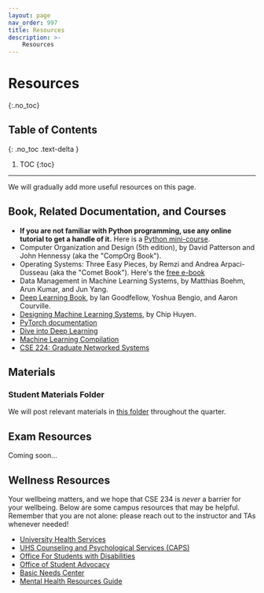 ```yaml
---
layout: page
nav_order: 997
title: Resources
description: >-
    Resources
---
```


# Resources
{:.no_toc}

## Table of Contents
{: .no_toc .text-delta }

1. TOC
{:toc}

---
We will gradually add more useful resources on this page.

## Book, Related Documentation, and Courses

* **If you are not familiar with Python programming, use any online tutorial to get a handle of it.** Here is a [Python mini-course](http://ai.berkeley.edu/tutorial.html#PythonBasics).
* Computer Organization and Design (5th edition), by David Patterson and John Hennessy (aka the "CompOrg Book").
* Operating Systems: Three Easy Pieces, by Remzi and Andrea Arpaci-Dusseau (aka the "Comet Book"). Here's the [free e-book](https://pages.cs.wisc.edu/~remzi/OSTEP/)
* Data Management in Machine Learning Systems, by Matthias Boehm, Arun Kumar, and Jun Yang.
* [Deep Learning Book](https://www.deeplearningbook.org/), by Ian Goodfellow, Yoshua Bengio, and Aaron Courville.
* [Designing Machine Learning Systems](https://www.amazon.com/Designing-Machine-Learning-Systems-Production-Ready/dp/1098107969), by Chip Huyen.
* [PyTorch documentation](https://pytorch.org/docs/stable/index.html)
* [Dive into Deep Learning](https://d2l.ai/)
* [Machine Learning Compilation](https://mlc.ai/)
* [CSE 224: Graduate Networked Systems](https://canvas.ucsd.edu/courses/43955)

<!--* [DSC 204a, Spring 2023](https://haojian.github.io/DSC204A23WI/)-->

## Materials

### Student Materials Folder
We will post relevant materials in [this folder](https://drive.google.com/drive/u/1/folders/18OskI3Q8Nw1j-Q25UaWbU-n-HcoqoBdQ) throughout the quarter.

## Exam Resources
Coming soon...

<!--
### Study Guides
* The midterm study guide will be distributed with the midterm exam.
* The final study guide will be distributed with the final exam.

### Past Exams
Exams and practice exams from previous semesters can be found below. These exams may differ slightly in terms of material covered and syntax used, as the `datascience` module has changed over time.

**Finals:**
* [Summer 2023 Final](https://docs.google.com/viewer?url=https://github.com/data-8/archived-exams/raw/master/data8-su23-final.pdf) / [Solutions](https://docs.google.com/viewer?url=https://github.com/data-8/archived-exams/raw/master/data8-su23-final-sols.pdf)
-->
## Wellness Resources

Your wellbeing matters, and we hope that CSE 234 is _never_ a barrier for your wellbeing. Below are some campus resources that may be helpful. Remember that you are not alone: please reach out to the instructor and TAs whenever needed!

* [University Health Services](https://studenthealth.ucsd.edu/)
* [UHS Counseling and Psychological Services (CAPS)](https://caps.ucsd.edu/)
* [Office For Students with Disabilities](https://osd.ucsd.edu/)
* [Office of Student Advocacy](https://asadvocacy.ucsd.edu/)
* [Basic Needs Center](https://basicneeds.ucsd.edu/)
* [Mental Health Resources Guide](https://studenthealth.ucsd.edu/services/mental-health/index.html) 

<script src="../assets/darkmode.js"></script>
<script>
  window.addEventListener("DOMContentLoaded", (event) => {
    onLoad();
});
</script>
